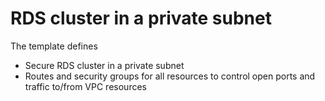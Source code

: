# RDS cluster in a private subnet
 
The template defines 
- Secure RDS cluster in a private subnet
- Routes and security groups for all resources to control open ports and traffic to/from VPC resources 
